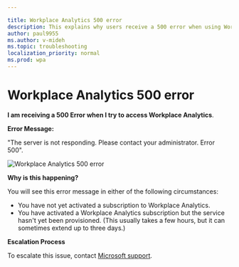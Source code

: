 ```yaml
---

title: Workplace Analytics 500 error
description: This explains why users receive a 500 error when using Workplace Analytics 
author: paul9955
ms.author: v-mideh
ms.topic: troubleshooting
localization_priority: normal 
ms.prod: wpa
---
```


# Workplace Analytics 500 error

**I am receiving a 500 Error when I try to access Workplace Analytics**.

**Error Message:** 

"The server is not responding. Please contact your administrator. Error 500".

 ![Workplace Analytics 500 error](../Images/Wpa-tool-500-error.png)

**Why is this happening?** 

You will see this error message in either of the following circumstances:
 * You have not yet activated a subscription to Workplace Analytics. 
 * You have activated a Workplace Analytics subscription but the service hasn't yet been provisioned. (This usually takes a few hours, but it can sometimes extend up to three days.)

<!--
> [!Note] 
> Provisioning typically takes from 24 to 72 hours after purchasing Workplace Analytics licenses.
-->

**Escalation Process** 

To escalate this issue, contact [Microsoft support](https://support.microsoft.com/contactus/).